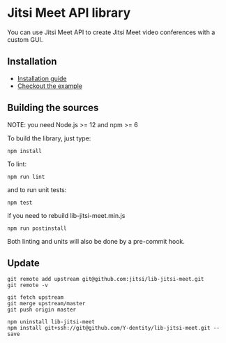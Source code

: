 # Jitsi Meet API library

You can use Jitsi Meet API to create Jitsi Meet video conferences with a custom GUI.

## Installation

- [Installation guide](doc/API.md#installation)
- [Checkout the example](doc/example)

## Building the sources

NOTE: you need Node.js >= 12 and npm >= 6

To build the library, just type:
```
npm install
```
To lint:
```
npm run lint
```
and to run unit tests:
```
npm test
```
if you need to rebuild lib-jitsi-meet.min.js

```
npm run postinstall
```

Both linting and units will also be done by a pre-commit hook.

## Update

```
git remote add upstream git@github.com:jitsi/lib-jitsi-meet.git
git remote -v
```

```
git fetch upstream
git merge upstream/master
git push origin master
```

```
npm uninstall lib-jitsi-meet
npm install git+ssh://git@github.com/Y-dentity/lib-jitsi-meet.git --save
```
